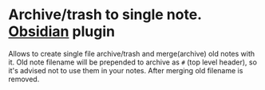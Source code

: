 # Archive/trash to single note. [Obsidian](https://obsidian.md) plugin

Allows to create single file archive/trash and merge(archive) old notes with it.
Old note filename will be prepended to archive as `#` (top level header), so it's advised not to use them in your notes.
After merging old filename is removed.




